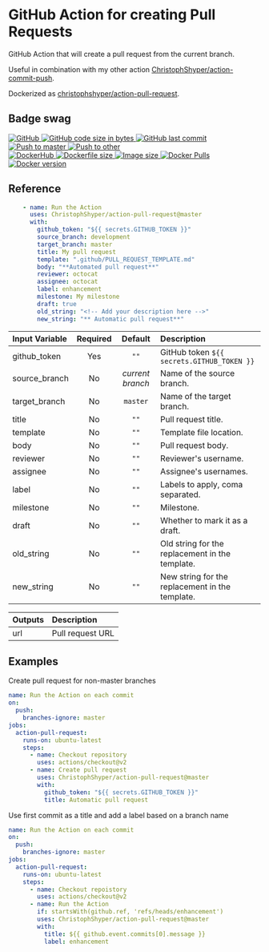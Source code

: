 # GitHub Action for creating Pull Requests

GitHub Action that will create a pull request from the current branch.

Useful in combination with my other action [ChristophShyper/action-commit-push](https://github.com/ChristophShyper/action-commit-push).

Dockerized as [christophshyper/action-pull-request](https://hub.docker.com/repository/docker/christophshyper/action-pull-request).


## Badge swag
[
![GitHub](https://img.shields.io/badge/github-ChristophShyper%2Faction--pull--request-brightgreen.svg?style=flat-square&logo=github)
![GitHub code size in bytes](https://img.shields.io/github/languages/code-size/christophshyper/action-pull-request?color=brightgreen&label=Code%20size&style=flat-square&logo=github)
![GitHub last commit](https://img.shields.io/github/last-commit/christophshyper/action-pull-request?color=brightgreen&label=Last%20commit&style=flat-square&logo=github)
](https://github.com/christophshyper/action-pull-request "shields.io")
[![Push to master](https://img.shields.io/github/workflow/status/christophshyper/action-pull-request/Push%20to%20master?color=brightgreen&label=Master%20branch&logo=github&style=flat-square)
](https://github.com/ChristophShyper/action-pull-request/actions?query=workflow%3A%22Push+to+master%22)
[![Push to other](https://img.shields.io/github/workflow/status/christophshyper/action-pull-request/Push%20to%20other?color=brightgreen&label=Pull%20requests&logo=github&style=flat-square)
](https://github.com/ChristophShyper/action-pull-request/actions?query=workflow%3A%22Push+to+other%22)
<br>
[
![DockerHub](https://img.shields.io/badge/docker-christophshyper%2Faction--pull--request-blue.svg?style=flat-square&logo=docker)
![Dockerfile size](https://img.shields.io/github/size/christophshyper/action-pull-request/Dockerfile?label=Dockerfile%20size&style=flat-square&logo=docker)
![Image size](https://img.shields.io/docker/image-size/christophshyper/action-pull-request/latest?label=Image%20size&style=flat-square&logo=docker)
![Docker Pulls](https://img.shields.io/docker/pulls/christophshyper/action-pull-request?color=blue&label=Pulls&logo=docker&style=flat-square)
![Docker version](https://img.shields.io/docker/v/christophshyper/action-pull-request?color=blue&label=Version&logo=docker&style=flat-square)
](https://hub.docker.com/r/christophshyper/action-pull-request "shields.io")


## Reference

```yaml
    - name: Run the Action
      uses: ChristophShyper/action-pull-request@master
      with:
        github_token: "${{ secrets.GITHUB_TOKEN }}"
        source_branch: development
        target_branch: master
        title: My pull request
        template: ".github/PULL_REQUEST_TEMPLATE.md"
        body: "**Automated pull request**"
        reviewer: octocat
        assignee: octocat
        label: enhancement
        milestone: My milestone
        draft: true
        old_string: "<!-- Add your description here -->"
        new_string: "** Automatic pull request**"
```


Input Variable | Required | Default |Description
:--- | :---: | :---: | :---
github_token | Yes | `""` | GitHub token `${{ secrets.GITHUB_TOKEN }}`
source_branch | No | *current branch* | Name of the source branch.
target_branch | No | `master` | Name of the target branch.
title | No | `""` | Pull request title.
template | No | `""` | Template file location.
body | No | `""` | Pull request body.
reviewer | No | `""` | Reviewer's username.
assignee | No | `""` | Assignee's usernames.
label | No | `""` | Labels to apply, coma separated.
milestone | No | `""` | Milestone.
draft | No | `""` | Whether to mark it as a draft.
old_string | No | `""` | Old string for the replacement in the template.
new_string | No | `""` | New string for the replacement in the template.

Outputs | Description
:--- | :---
url | Pull request URL


## Examples

Create pull request for non-master branches
```yaml
name: Run the Action on each commit
on:
  push:
    branches-ignore: master
jobs:
  action-pull-request:
    runs-on: ubuntu-latest
    steps:
      - name: Checkout repository
        uses: actions/checkout@v2
      - name: Create pull request
        uses: ChristophShyper/action-pull-request@master
        with:
          github_token: "${{ secrets.GITHUB_TOKEN }}"
          title: Automatic pull request
```

Use first commit as a title and add a label based on a branch name
```yaml
name: Run the Action on each commit
on:
  push:
    branches-ignore: master
jobs:
  action-pull-request:
    runs-on: ubuntu-latest
    steps:
      - name: Checkout repoistory
        uses: actions/checkout@v2
      - name: Run the Action
        if: startsWith(github.ref, 'refs/heads/enhancement')
        uses: ChristophShyper/action-pull-request@master
        with:
          title: ${{ github.event.commits[0].message }}
          label: enhancement
```

